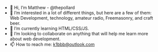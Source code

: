 - 👋 Hi, I’m Matthew - @thepollard
- 👀 I’m interested in a lot of different things, but here are a few of them: Web Development, technology, amateur radio, Freemasonry, and craft beer.
- 🌱 I’m currently learning HTML/CSS/JS.
- 💞️ I’m looking to collaborate on anything that will help me learn more about web development.
- 📫 How to reach me: k1bbb@outlook.com

<!---
thepollard/thepollard is a ✨ special ✨ repository because its `README.md` (this file) appears on your GitHub profile.
You can click the Preview link to take a look at your changes.
--->

